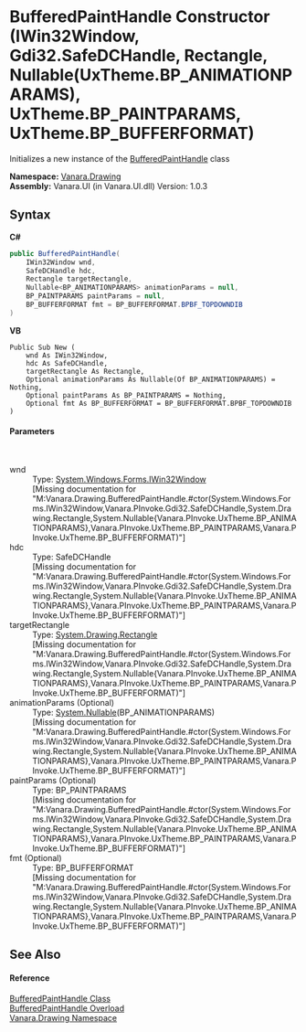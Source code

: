 # BufferedPaintHandle Constructor (IWin32Window, Gdi32.SafeDCHandle, Rectangle, Nullable(UxTheme.BP_ANIMATIONPARAMS), UxTheme.BP_PAINTPARAMS, UxTheme.BP_BUFFERFORMAT)
 

Initializes a new instance of the <a href="a766067f-9273-1b1c-b2bd-4a3f400fb603">BufferedPaintHandle</a> class

**Namespace:**&nbsp;<a href="244457de-0d9a-a7a6-a8cb-8ad874eb779f">Vanara.Drawing</a><br />**Assembly:**&nbsp;Vanara.UI (in Vanara.UI.dll) Version: 1.0.3

## Syntax

**C#**<br />
``` C#
public BufferedPaintHandle(
	IWin32Window wnd,
	SafeDCHandle hdc,
	Rectangle targetRectangle,
	Nullable<BP_ANIMATIONPARAMS> animationParams = null,
	BP_PAINTPARAMS paintParams = null,
	BP_BUFFERFORMAT fmt = BP_BUFFERFORMAT.BPBF_TOPDOWNDIB
)
```

**VB**<br />
``` VB
Public Sub New ( 
	wnd As IWin32Window,
	hdc As SafeDCHandle,
	targetRectangle As Rectangle,
	Optional animationParams As Nullable(Of BP_ANIMATIONPARAMS) = Nothing,
	Optional paintParams As BP_PAINTPARAMS = Nothing,
	Optional fmt As BP_BUFFERFORMAT = BP_BUFFERFORMAT.BPBF_TOPDOWNDIB
)
```


#### Parameters
&nbsp;<dl><dt>wnd</dt><dd>Type: <a href="http://msdn2.microsoft.com/en-us/library/215475ec" target="_blank">System.Windows.Forms.IWin32Window</a><br />\[Missing <param name="wnd"/> documentation for "M:Vanara.Drawing.BufferedPaintHandle.#ctor(System.Windows.Forms.IWin32Window,Vanara.PInvoke.Gdi32.SafeDCHandle,System.Drawing.Rectangle,System.Nullable{Vanara.PInvoke.UxTheme.BP_ANIMATIONPARAMS},Vanara.PInvoke.UxTheme.BP_PAINTPARAMS,Vanara.PInvoke.UxTheme.BP_BUFFERFORMAT)"\]</dd><dt>hdc</dt><dd>Type: SafeDCHandle<br />\[Missing <param name="hdc"/> documentation for "M:Vanara.Drawing.BufferedPaintHandle.#ctor(System.Windows.Forms.IWin32Window,Vanara.PInvoke.Gdi32.SafeDCHandle,System.Drawing.Rectangle,System.Nullable{Vanara.PInvoke.UxTheme.BP_ANIMATIONPARAMS},Vanara.PInvoke.UxTheme.BP_PAINTPARAMS,Vanara.PInvoke.UxTheme.BP_BUFFERFORMAT)"\]</dd><dt>targetRectangle</dt><dd>Type: <a href="http://msdn2.microsoft.com/en-us/library/1zk39146" target="_blank">System.Drawing.Rectangle</a><br />\[Missing <param name="targetRectangle"/> documentation for "M:Vanara.Drawing.BufferedPaintHandle.#ctor(System.Windows.Forms.IWin32Window,Vanara.PInvoke.Gdi32.SafeDCHandle,System.Drawing.Rectangle,System.Nullable{Vanara.PInvoke.UxTheme.BP_ANIMATIONPARAMS},Vanara.PInvoke.UxTheme.BP_PAINTPARAMS,Vanara.PInvoke.UxTheme.BP_BUFFERFORMAT)"\]</dd><dt>animationParams (Optional)</dt><dd>Type: <a href="http://msdn2.microsoft.com/en-us/library/b3h38hb0" target="_blank">System.Nullable</a>(BP_ANIMATIONPARAMS)<br />\[Missing <param name="animationParams"/> documentation for "M:Vanara.Drawing.BufferedPaintHandle.#ctor(System.Windows.Forms.IWin32Window,Vanara.PInvoke.Gdi32.SafeDCHandle,System.Drawing.Rectangle,System.Nullable{Vanara.PInvoke.UxTheme.BP_ANIMATIONPARAMS},Vanara.PInvoke.UxTheme.BP_PAINTPARAMS,Vanara.PInvoke.UxTheme.BP_BUFFERFORMAT)"\]</dd><dt>paintParams (Optional)</dt><dd>Type: BP_PAINTPARAMS<br />\[Missing <param name="paintParams"/> documentation for "M:Vanara.Drawing.BufferedPaintHandle.#ctor(System.Windows.Forms.IWin32Window,Vanara.PInvoke.Gdi32.SafeDCHandle,System.Drawing.Rectangle,System.Nullable{Vanara.PInvoke.UxTheme.BP_ANIMATIONPARAMS},Vanara.PInvoke.UxTheme.BP_PAINTPARAMS,Vanara.PInvoke.UxTheme.BP_BUFFERFORMAT)"\]</dd><dt>fmt (Optional)</dt><dd>Type: BP_BUFFERFORMAT<br />\[Missing <param name="fmt"/> documentation for "M:Vanara.Drawing.BufferedPaintHandle.#ctor(System.Windows.Forms.IWin32Window,Vanara.PInvoke.Gdi32.SafeDCHandle,System.Drawing.Rectangle,System.Nullable{Vanara.PInvoke.UxTheme.BP_ANIMATIONPARAMS},Vanara.PInvoke.UxTheme.BP_PAINTPARAMS,Vanara.PInvoke.UxTheme.BP_BUFFERFORMAT)"\]</dd></dl>

## See Also


#### Reference
<a href="a766067f-9273-1b1c-b2bd-4a3f400fb603">BufferedPaintHandle Class</a><br /><a href="4cf72ea0-e769-39b5-c692-fa4162f0734e">BufferedPaintHandle Overload</a><br /><a href="244457de-0d9a-a7a6-a8cb-8ad874eb779f">Vanara.Drawing Namespace</a><br />
